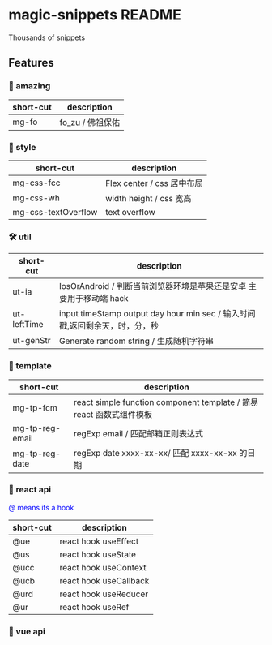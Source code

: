# magic-snippets README

Thousands of snippets

## Features

### 👹 amazing

| short-cut | description      |
| --------- | ---------------- |
| mg-fo     | fo_zu / 佛祖保佑 |

### 🍭 style

| short-cut           | description                |
| ------------------- | -------------------------- |
| mg-css-fcc          | Flex center / css 居中布局 |
| mg-css-wh           | width height / css 宽高    |
| mg-css-textOverflow | text overflow              |

### 🛠 util

| short-cut   | description                                                                 |
| ----------- | --------------------------------------------------------------------------- |
| ut-ia       | IosOrAndroid / 判断当前浏览器环境是苹果还是安卓 主要用于移动端 hack         |
| ut-leftTime | input timeStamp output day hour min sec / 输入时间戳,返回剩余天，时，分，秒 |
| ut-genStr   | Generate random string / 生成随机字符串                                     |

### 🍱 template

| short-cut       | description                                                          |
| --------------- | -------------------------------------------------------------------- |
| mg-tp-fcm       | react simple function component template / 简易 react 函数式组件模板 |
| mg-tp-reg-email | regExp email / 匹配邮箱正则表达式                                    |
| mg-tp-reg-date  | regExp date xxxx-xx-xx/ 匹配 xxxx-xx-xx 的日期                       |

### 📘 react api

<font color='blue'>@ means its a hook</font>

| short-cut | description            |
| --------- | ---------------------- |
| @ue       | react hook useEffect   |
| @us       | react hook useState    |
| @ucc      | react hook useContext  |
| @ucb      | react hook useCallback |
| @urd      | react hook useReducer  |
| @ur       | react hook useRef      |

### 📗 vue api
